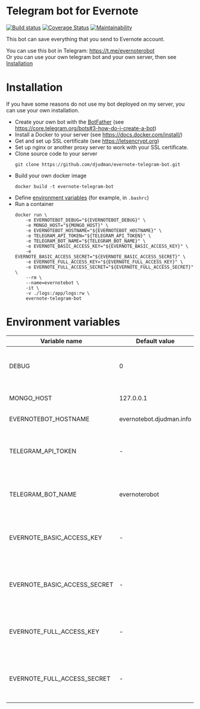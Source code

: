 Telegram bot for Evernote
=========================
[![Build status](https://travis-ci.org/djudman/evernote-telegram-bot.svg?branch=master)](https://travis-ci.org/djudman/evernote-telegram-bot?branch=master)
[![Coverage Status](https://coveralls.io/repos/github/djudman/evernote-telegram-bot/badge.svg?branch=master)](https://coveralls.io/github/djudman/evernote-telegram-bot?branch=master)
[![Maintainability](https://api.codeclimate.com/v1/badges/1d23d48c1a7370b7b12f/maintainability)](https://codeclimate.com/github/djudman/evernote-telegram-bot/maintainability)

This bot can save everything that you send to Evernote account.

You can use this bot in Telegram: https://t.me/evernoterobot  
Or you can use your own telegram bot and your own server, then see [Installation](#Installation)

# Installation
If you have some reasons do not use my bot deployed on my server, you can use
your own installation.  

* Create your own bot with the
[BotFather](https://telegram.me/BotFather)
(see https://core.telegram.org/bots#3-how-do-i-create-a-bot)  
* Install a Docker to your server (see https://docs.docker.com/install/)
* Get and set up SSL certificate (see https://letsencrypt.org)
* Set up nginx or another proxy server to work with your SSL certificate.
* Clone source code to your server
    ```
    git clone https://github.com/djudman/evernote-telegram-bot.git
    ```
* Build your own docker image
    ```
    docker build -t evernote-telegram-bot
    ```
* Define [environment variables](#Environment-variables) (for example, in `.bashrc`)
* Run a container
    ```
    docker run \
        -e EVERNOTEBOT_DEBUG="${EVERNOTEBOT_DEBUG}" \
        -e MONGO_HOST="${MONGO_HOST}" \
        -e EVERNOTEBOT_HOSTNAME="${EVERNOTEBOT_HOSTNAME}" \
        -e TELEGRAM_API_TOKEN="${TELEGRAM_API_TOKEN}" \
        -e TELEGRAM_BOT_NAME="${TELEGRAM_BOT_NAME}" \
        -e EVERNOTE_BASIC_ACCESS_KEY="${EVERNOTE_BASIC_ACCESS_KEY}" \
        -e EVERNOTE_BASIC_ACCESS_SECRET="${EVERNOTE_BASIC_ACCESS_SECRET}" \
        -e EVERNOTE_FULL_ACCESS_KEY="${EVERNOTE_FULL_ACCESS_KEY}" \
        -e EVERNOTE_FULL_ACCESS_SECRET="${EVERNOTE_FULL_ACCESS_SECRET}" \
        --rm \
        --name=evernotebot \
        -it \
        -v ./logs:/app/logs:rw \
        evernote-telegram-bot
    ```

# Environment variables
| Variable name                | Default value | Description |
|------------------------------|---------------|-------------|
| DEBUG                        | 0             | Enable debug mode (additional logging enabled) |
| MONGO_HOST                   | 127.0.0.1     | Hostname for mongodb host|
| EVERNOTEBOT_HOSTNAME         | evernotebot.djudman.info | DNS name of your host
| TELEGRAM_API_TOKEN           | -             | Access token for telegram API. You can obtain this by BotFather |
| TELEGRAM_BOT_NAME            | evernoterobot | Name of telegram bot. You used this in BotFather |
| EVERNOTE_BASIC_ACCESS_KEY    | -             | appKey for your Evernote app (with readonly permissions) |
| EVERNOTE_BASIC_ACCESS_SECRET | -             | secret for your Evernote app (with readonly permissions) |
| EVERNOTE_FULL_ACCESS_KEY     | -             | appKey for your Evernote app (with read/write permissions) |
| EVERNOTE_FULL_ACCESS_SECRET  | -             | secret for your Evernote app (with read/write permissions) |
